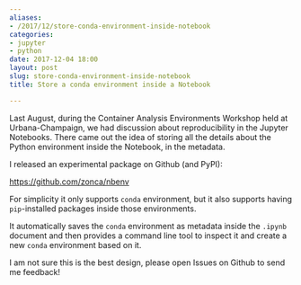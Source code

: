 ```yaml
---
aliases:
- /2017/12/store-conda-environment-inside-notebook
categories:
- jupyter
- python
date: 2017-12-04 18:00
layout: post
slug: store-conda-environment-inside-notebook
title: Store a conda environment inside a Notebook

---
```


Last August, during the Container Analysis Environments Workshop held at Urbana-Champaign,
we had discussion about reproducibility in the Jupyter Notebooks.
There came out the idea of storing all the details about the Python environment inside the Notebook,
in the metadata.

I released an experimental package on Github (and PyPI):

<https://github.com/zonca/nbenv>

For simplicity it only supports `conda` environment, but it also supports having `pip`-installed packages
inside those environments.

It automatically saves the `conda` environment as metadata inside the `.ipynb` document and then provides
a command line tool to inspect it and create a new `conda` environment based on it.

I am not sure this is the best design, please open Issues on Github to send me feedback!
